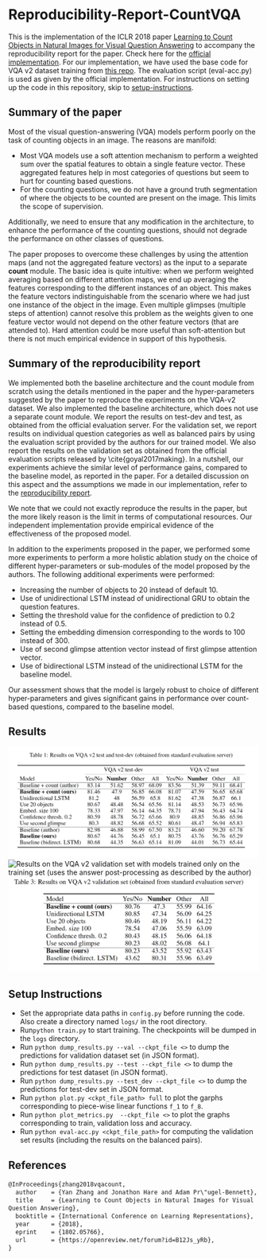 # Reproducibility-Report-CountVQA


This is the implementation of the ICLR 2018 paper [Learning to Count Objects in Natural Images for Visual Question Answering](https://openreview.net/forum?id=B12Js_yRb) to accompany the reproducibility report for the paper. Check here for the [official implementation](https://github.com/Cyanogenoid/vqa-counting). For our implementation, we have used the base code for VQA v2 dataset training from [this repo](https://github.com/Cyanogenoid/pytorch-vqa). The evaluation script (eval-acc.py) is used as given by the official implementation. For instructions on setting up the code in this repository, skip to [setup-instructions](#setup-instructions).

## Summary of the paper


Most of the visual question-answering (VQA) models perform poorly on the task of counting objects in an image. The reasons are manifold:

  * Most VQA models use a soft attention mechanism to perform a weighted sum over the spatial features to obtain a single feature vector. These aggregated features help in most categories of questions but seem to hurt for counting based questions.
  * For the counting questions, we do not have a ground truth segmentation of where the objects to be counted are present on the image. This limits the scope of supervision.

Additionally, we need to ensure that any modification in the architecture, to enhance the performance of the counting questions, should not degrade the performance on other classes of questions.

The paper proposes to overcome these challenges by using the attention maps (and not the aggregated feature vectors) as the input to a separate **count** module. The basic idea is quite intuitive: when we perform weighted averaging based on different attention maps, we end up averaging the features corresponding to the different instances of an object. This makes the feature vectors indistinguishable from the scenario where we had just one instance of the object in the image. Even multiple glimpses (multiple steps of attention) cannot resolve this problem as the weights given to one feature vector would not depend on the other feature vectors (that are attended to). Hard attention could be more useful than soft-attention but there is not much empirical evidence in support of this hypothesis. 


## Summary of the reproducibility report


We implemented both the baseline architecture and the count module from scratch using the details mentioned in the paper and the hyper-parameters suggested by the paper to reproduce the experiments on the VQA-v2 dataset. We also implemented the baseline architecture, which does not use a separate count module. We report the results on test-dev and test, as obtained from the official evaluation server. For the validation set, we report results on individual question categories as well as balanced pairs by using the evaluation script provided by the authors for our trained model. We also report the results on the validation set as obtained from the official evaluation scripts released by \cite{goyal2017making}. In a nutshell, our experiments achieve the similar level of performance gains, compared to the baseline model, as reported in the paper. For a detailed discussion on this aspect and the assumptions we made in our implementation, refer to the [reproducibility report](https://arxiv.org/abs/1805.08174). 

We note that we could not exactly reproduce the results in the paper, but the more likely reason is the limit in terms of computational resources. Our independent implementation provide empirical evidence of the effectiveness of the proposed model.

In addition to the experiments proposed in the paper, we performed some more experiments to perform a more holistic ablation study on the choice of different hyper-parameters or sub-modules of the model proposed by the authors. The following additional experiments were performed: 
  
  * Increasing the number of objects to 20 instead of default 10.
  * Use of unidirectional LSTM instead of unidirectional GRU to obtain the question features.
  * Setting the threshold value for the confidence of prediction to 0.2 instead of 0.5.
  * Setting the embedding dimension corresponding to the words to 100 instead of 300.
  * Use of second glimpse attention vector instead of first glimpse attention vector.
  * Use of bidirectional LSTM instead of the unidirectional LSTM for the baseline model.
  
Our assessment shows that the model is largely robust to choice of different hyper-parameters and gives significant gains in performance over count-based questions, compared to the baseline model.

## Results


![Results on VQA v2 test and test-dev (obtained from standard evaluation server)](assets/Table1.png)
![Results on the VQA v2 validation set with models trained only on the training set (uses the
answer post-processing as described by the author)](assets/Table2.png)
![Results on VQA v2 validation set (obtained from standard evaluation server)](assets/Table3.png)


## Setup Instructions

* Set the appropriate data paths in `config.py` before running the code. Also create a directory named `logs/` in the root directory.
* Run`python train.py` to start training. The checkpoints will be dumped in the `logs` directory.
* Run `python dump_results.py --val --ckpt_file <>` to dump the predictions for validation dataset set (in JSON format).
* Run `python dump_results.py --test --ckpt_file <>` to dump the predictions for test dataset (in JSON format).
* Run `python dump_results.py --test_dev --ckpt_file <>` to dump the predictions for test-dev set in JSON format.
* Run `python plot.py <ckpt_file_path> full` to plot the garphs corresponding to piece-wise linear functions `f_1` to `f_8`.
* Run `python plot_metrics.py  --ckpt_file <>` to plot the graphs corresponding to train, validation loss and accuracy.
* Run `python eval-acc.py <ckpt_file_path>` for computing the validation set results (including the results on the balanced pairs).

## References

```
@InProceedings{zhang2018vqacount,
  author    = {Yan Zhang and Jonathon Hare and Adam Pr\"ugel-Bennett},
  title     = {Learning to Count Objects in Natural Images for Visual Question Answering},
  booktitle = {International Conference on Learning Representations},
  year      = {2018},
  eprint    = {1802.05766},
  url       = {https://openreview.net/forum?id=B12Js_yRb},
}
```
